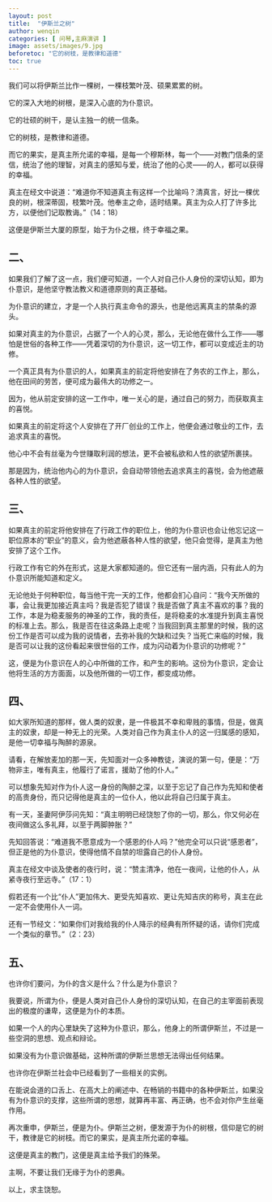 ```yaml
---
layout: post
title:  "伊斯兰之树"
author: wenqin
categories: [ 问琴,主麻演讲 ]
image: assets/images/9.jpg
beforetoc: "它的树枝，是教律和道德"
toc: true
---
```



我们可以将伊斯兰比作一棵树，一棵枝繁叶茂、硕果累累的树。

它的深入大地的树根，是深入心底的为仆意识。

它的壮硕的树干，是认主独一的统一信条。

它的树枝，是教律和道德。

而它的果实，是真主所允诺的幸福，是每一个穆斯林，每一个——对教门信条的坚信，统治了他的理智，对真主的感知与爱，统治了他的心灵——的人，都可以获得的幸福。

真主在经文中说道：“难道你不知道真主有这样一个比喻吗？清真言，好比一棵优良的树，根深蒂固，枝繁叶茂。他奉主之命，适时结果。真主为众人打了许多比方，以便他们记取教诲。”（14：18）

这便是伊斯兰大厦的原型，始于为仆之根，终于幸福之果。

## 二、

如果我们了解了这一点，我们便可知道，一个人对自己仆人身份的深切认知，即为仆意识，是他坚守教法教义和道德原则的真正基础。

为仆意识的建立，才是一个人执行真主命令的源头，也是他远离真主的禁条的源头。

如果对真主的为仆意识，占据了一个人的心灵，那么，无论他在做什么工作——哪怕是世俗的各种工作——凭着深切的为仆意识，这一切工作，都可以变成近主的功修。

一个真正具有为仆意识的人，如果真主的前定将他安排在了务农的工作上，那么，他在田间的劳苦，便可成为最伟大的功修之一。

因为，他从前定安排的这一工作中，唯一关心的是，通过自己的努力，而获取真主的喜悦。

如果真主的前定将这个人安排在了开厂创业的工作上，他便会通过敬业的工作，去追求真主的喜悦。

他心中不会有丝毫为今世赚取利润的想法，更不会被私欲和人性的欲望所裹挟。

那是因为，统治他内心的为仆意识，会自动带领他去追求真主的喜悦，会为他遮蔽各种人性的欲望。

## 三、

如果真主的前定将他安排在了行政工作的职位上，他的为仆意识也会让他忘记这一职位原本的“职业”的意义，会为他遮蔽各种人性的欲望，他只会觉得，是真主为他安排了这个工作。

行政工作有它的外在形式，这是大家都知道的。但它还有一层内涵，只有此人的为仆意识所能知道和定义。

无论他处于何种职位，每当他干完一天的工作，他都会扪心自问：“我今天所做的事，会让我更加接近真主吗？我是否犯了错误？我是否做了真主不喜欢的事？我的工作，本是为稳麦服务的神圣的工作，我的责任，是将稳麦的水准提升到真主喜悦的标准上去。那么，我是否在往这条路上走呢？当我回到真主那里的时候，我的这份工作是否可以成为我的说情者，去弥补我的欠缺和过失？当死亡来临的时候，我是否可以让我的这份看起来很世俗的工作，成为闪动着为仆意识的功修呢？”

这，便是为仆意识在人的心中所做的工作，和产生的影响。这份为仆意识，定会让他将生活的方方面面，以及他所做的一切工作，都变成功修。

## 四、

如大家所知道的那样，做人类的奴隶，是一件极其不幸和卑贱的事情，但是，做真主的奴隶，却是一种无上的光荣。人类对自己作为真主仆人的这一归属感的感知，是他一切幸福与陶醉的源泉。

请看，在解放麦加的那一天，先知面对一众多神教徒，演说的第一句，便是：“万物非主，唯有真主，他履行了诺言，援助了他的仆人。”

可以想象先知对作为仆人这一身份的陶醉之深，以至于忘记了自己作为先知和使者的高贵身份，而只记得他是真主的一位仆人，他以此将自己归属于真主。

有一天，圣妻阿伊莎问先知：“真主明明已经饶恕了你的一切，那么，你又何必在夜间做这么多礼拜，以至于两脚肿胀？”

先知回答说：“难道我不愿意成为一个感恩的仆人吗？”他完全可以只说“感恩者”，但正是他的为仆意识，使得他情不自禁的坦露自己的仆人身份。

真主在经文中谈及使者的夜行时，说：“赞主清净，他在一夜间，让他的仆人，从紧寺夜行至远寺。”（17：1）

假若还有一个比“仆人”更加伟大、更受先知喜欢、更让先知吉庆的称号，真主在此一定不会使用仆人一词。

还有一节经文：“如果你们对我给我的仆人降示的经典有所怀疑的话，请你们完成一个类似的章节。”（2：23）

## 五、

也许你们要问，为仆的含义是什么？什么是为仆意识？

我要说，所谓为仆，便是人类对自己仆人身份的深切认知，在自己的主宰面前表现出的极度的谦卑，这便是为仆的本质。

如果一个人的内心里缺失了这种为仆意识，那么，他身上的所谓伊斯兰，不过是一些空洞的思想、观点和辩论。

如果没有为仆意识做基础，这种所谓的伊斯兰思想无法得出任何结果。

也许你在伊斯兰社会中已经看到了一些相关的实例。

在能说会道的口舌上、在高大上的阐述中、在畅销的书籍中的各种伊斯兰，如果没有为仆意识的支撑，这些所谓的思想，就算再丰富、再正确，也不会对你产生丝毫作用。

再次重申，伊斯兰，便是为仆。伊斯兰之树，便发源于为仆的树根，信仰是它的树干，教律是它的树枝。而它的果实，是真主所允诺的幸福。

这便是真主的教门，这便是真主给予我们的殊荣。

主啊，不要让我们无缘于为仆的恩典。

以上，求主饶恕。
